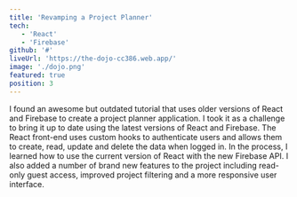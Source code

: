 ```yaml
---
title: 'Revamping a Project Planner'
tech:
   - 'React'
   - 'Firebase'
github: '#'
liveUrl: 'https://the-dojo-cc386.web.app/'
image: './dojo.png'
featured: true
position: 3
---
```


I found an awesome but outdated tutorial that uses older versions of React and Firebase to create a project planner application. I took it as a challenge to bring it up to date using the latest versions of React and Firebase. The React front-end uses custom hooks to authenticate users and allows them to create, read, update and delete the data when logged in. In the process, I learned how to use the current version of React with the new Firebase API. I also added a number of brand new features to the project including read-only guest access, improved project filtering and a more responsive user interface.